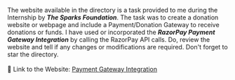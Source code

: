 The website available in the directory is a task provided to me during the Internship by ***The Sparks Foundation***.
The task was to create a donation website or webpage and include a Payment/Donation Gateway to receive donations or funds.
I have used or incorporated the ***RazorPay Payment Gateway Integration*** by calling the RazorPay API calls.
Do, review the website and tell if any changes or modifications are required.
Don't forget to star the directory.
<br>
<br>🔗 Link to the Website: <a href="https://utkarshtambe10.github.io/Projects/Payment%20Gateway%20Integration/index.html" target="_blank">Payment Gateway Integration</a>
